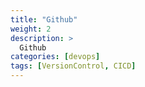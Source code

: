 ```yaml
---
title: "Github"
weight: 2
description: >
  Github
categories: [devops]
tags: [VersionControl, CICD]
---
```


